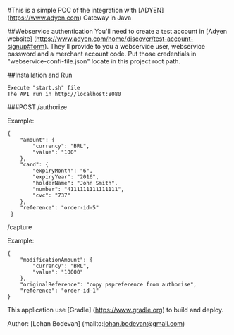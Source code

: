 #This is a simple POC of the integration with [ADYEN] (https://www.adyen.com) Gateway in Java

##Webservice authentication
You'll need to create a test account in [Adyen website] (https://www.adyen.com/home/discover/test-account-signup#form).
They'll provide to you a webservice user, webservice password and a merchant account code.
Put those credentials in "webservice-confi-file.json" locate in this project root path.

##Installation and Run
```
Execute "start.sh" file
The API run in http://localhost:8080
```

###POST
/authorize

Example:
```
{
    "amount": {
        "currency": "BRL",
        "value": "100"
    },
    "card": {
        "expiryMonth": "6",
        "expiryYear": "2016",
        "holderName": "John Smith",
        "number": "4111111111111111",
        "cvc": "737"
    },
    "reference": "order-id-5"
 }
 ```
/capture

Example:
```
{
    "modificationAmount": {
        "currency": "BRL",
        "value": "10000"
    },
    "originalReference": "copy pspreference from authorise",
    "reference": "order-id-1"
}
```

This application use [Gradle] (https://www.gradle.org) to build and deploy.

Author: [Lohan Bodevan] (mailto:lohan.bodevan@gmail.com)
